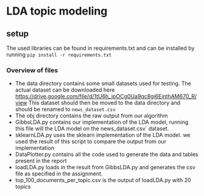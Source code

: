 # LDA topic modeling

## setup
The used libraries can be found in requirements.txt and can be installed by running
`pip install -r requirements.txt`

### Overview of files
* The data directory contains some small datasets used for testing. The actual dataset can be downloaded here https://drive.google.com/file/d/1tU6h_jpOCg0Ua9qc8gi6EinthAM670_R/view
This dataset should then be moved to the data directory and should be renamed to `news_dataset.csv`
* The obj directory contains the raw output from our algorithm
* GibbsLDA.py contains our implementation of the LDA model, running this file will the LDA model on the news_dataset.csv` dataset.
* sklearnLDA.py uses the sklearn implementation of the LDA model. we used the result of this script to compare the output from our implementation
* DataPlotter.py contains all the code used to generate the data and tables present in the report
* loadLDA.py loads in the result from GibbsLDA.py and generates the csv file as specified in the assignment.
* top_100_documents_per_topic.csv is the output of loadLDA.py with 20 topics
